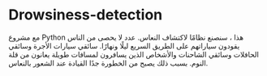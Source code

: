 # Drowsiness-detection
مع مشروع Python هذا ، سنصنع نظامًا لاكتشاف النعاس. عدد لا يحصى من الناس يقودون سياراتهم على الطريق السريع ليلًا ونهارًا. سائقي سيارات الأجرة وسائقي الحافلات وسائقي الشاحنات والأشخاص الذين يسافرون لمسافات طويلة يعانون من قلة النوم. بسبب ذلك يصبح من الخطورة جدًا القيادة عند الشعور بالنعاس.
